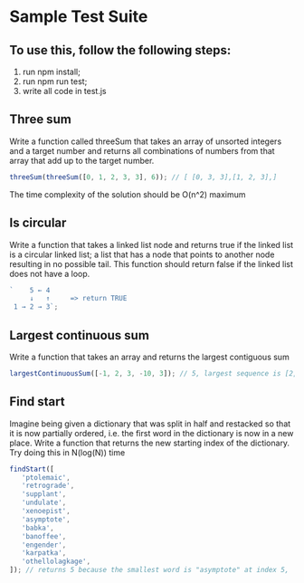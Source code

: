 # Sample Test Suite

## To use this, follow the following steps:

1. run npm install;
2. run npm run test;
3. write all code in test.js

## Three sum

Write a function called threeSum that takes an array of unsorted integers and a target number and returns all combinations of numbers from that array that add up to the target number.

```javascript
threeSum(threeSum([0, 1, 2, 3, 3], 6)); // [ [0, 3, 3],[1, 2, 3],]
```

The time complexity of the solution should be O(n^2) maximum

## Is circular

Write a function that takes a linked list node and returns true if the linked list is a circular linked list; a list that has a node that points to another node resulting in no possible tail. This function should return false if the linked list does not have a loop.

```javascript
`    5 ← 4   
     ↓   ↑     => return TRUE 
 1 → 2 → 3`;
```

## Largest continuous sum

Write a function that takes an array and returns the largest contiguous sum

```javascript
largestContinuousSum([-1, 2, 3, -10, 3]); // 5, largest sequence is [2,3]
```

## Find start

Imagine being given a dictionary that was split in half and restacked so that it is now partially ordered, i.e. the first word in the dictionary is now in a new place. Write a function that returns the new starting index of the dictionary. Try doing this in N(log(N)) time

```javascript
findStart([
   'ptolemaic',
   'retrograde',
   'supplant',
   'undulate',
   'xenoepist',
   'asymptote',
   'babka',
   'banoffee',
   'engender',
   'karpatka',
   'othellolagkage',
]); // returns 5 because the smallest word is "asymptote" at index 5,
```
